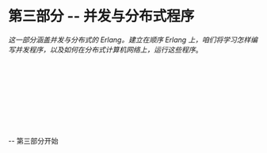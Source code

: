 # 第三部分 -- 并发与分布式程序


*这一部分涵盖并发与分布式的 Erlang。建立在顺序 Erlang 上，咱们将学习怎样编写并发程序，以及如何在分布式计算机网络上，运行这些程序*。

<br />
<br />
<br />
<br />
<br />
<br />
<br />
<br />








-- 第三部分开始
